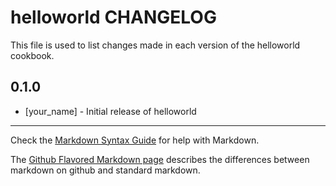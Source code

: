 helloworld CHANGELOG
====================

This file is used to list changes made in each version of the helloworld cookbook.

0.1.0
-----
- [your_name] - Initial release of helloworld

- - -
Check the [Markdown Syntax Guide](http://daringfireball.net/projects/markdown/syntax) for help with Markdown.

The [Github Flavored Markdown page](http://github.github.com/github-flavored-markdown/) describes the differences between markdown on github and standard markdown.

